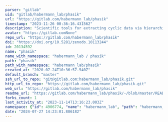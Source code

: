 ```yaml
---
parser: "gitlab"
uid: "gitlab/habermann_lab/phasik"
url: "https://gitlab.com/habermann_lab/phasik"
timestamp: "2023-11-26 00:36:16.431562"
description: "Scientific tools for extracting cyclic data via hierarchical clustering"
avatar: "https://gitlab.comNone"
repo_url: "https://gitlab.com/habermann_lab/phasik"
doi: "https://doi.org/10.5281/zenodo.10113244"
id: 20134592
name: "phasik"
name_with_namespace: "habermann_lab / phasik"
path: "phasik"
path_with_namespace: "habermann_lab/phasik"
created_at: "2020-07-24T10:36:57.540Z"
default_branch: "master"
ssh_url_to_repo: "git@gitlab.com:habermann_lab/phasik.git"
http_url_to_repo: "https://gitlab.com/habermann_lab/phasik.git"
web_url: "https://gitlab.com/habermann_lab/phasik"
readme_url: "https://gitlab.com/habermann_lab/phasik/-/blob/master/README.md"
forks_count: 1
last_activity_at: "2023-11-14T13:16:23.003Z"
namespace: {"id": 4906774, "name": "habermann_lab", "path": "habermann_lab", "kind": "group", "full_path": "habermann_lab", "parent_id": null, "avatar_url": null, "web_url": "https://gitlab.com/groups/habermann_lab"}
date: "2024-07-27 14:23:01.886182"
---
```

